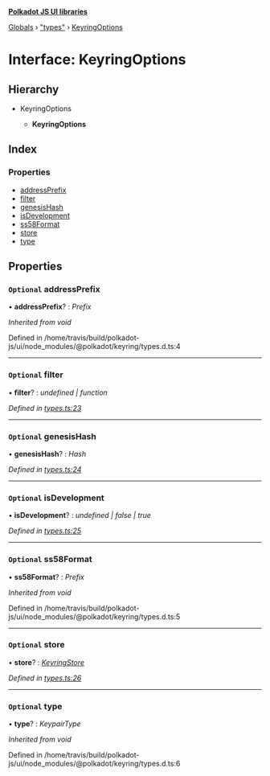 **[Polkadot JS UI libraries](../README.md)**

[Globals](../globals.md) › [&quot;types&quot;](../modules/_types_.md) › [KeyringOptions](_types_.keyringoptions.md)

# Interface: KeyringOptions

## Hierarchy

* KeyringOptions

  * **KeyringOptions**

## Index

### Properties

* [addressPrefix](_types_.keyringoptions.md#optional-addressprefix)
* [filter](_types_.keyringoptions.md#optional-filter)
* [genesisHash](_types_.keyringoptions.md#optional-genesishash)
* [isDevelopment](_types_.keyringoptions.md#optional-isdevelopment)
* [ss58Format](_types_.keyringoptions.md#optional-ss58format)
* [store](_types_.keyringoptions.md#optional-store)
* [type](_types_.keyringoptions.md#optional-type)

## Properties

### `Optional` addressPrefix

• **addressPrefix**? : *Prefix*

*Inherited from void*

Defined in /home/travis/build/polkadot-js/ui/node_modules/@polkadot/keyring/types.d.ts:4

___

### `Optional` filter

• **filter**? : *undefined | function*

*Defined in [types.ts:23](https://github.com/polkadot-js/ui/blob/64cae00/packages/ui-keyring/src/types.ts#L23)*

___

### `Optional` genesisHash

• **genesisHash**? : *Hash*

*Defined in [types.ts:24](https://github.com/polkadot-js/ui/blob/64cae00/packages/ui-keyring/src/types.ts#L24)*

___

### `Optional` isDevelopment

• **isDevelopment**? : *undefined | false | true*

*Defined in [types.ts:25](https://github.com/polkadot-js/ui/blob/64cae00/packages/ui-keyring/src/types.ts#L25)*

___

### `Optional` ss58Format

• **ss58Format**? : *Prefix*

*Inherited from void*

Defined in /home/travis/build/polkadot-js/ui/node_modules/@polkadot/keyring/types.d.ts:5

___

### `Optional` store

• **store**? : *[KeyringStore](_types_.keyringstore.md)*

*Defined in [types.ts:26](https://github.com/polkadot-js/ui/blob/64cae00/packages/ui-keyring/src/types.ts#L26)*

___

### `Optional` type

• **type**? : *KeypairType*

*Inherited from void*

Defined in /home/travis/build/polkadot-js/ui/node_modules/@polkadot/keyring/types.d.ts:6